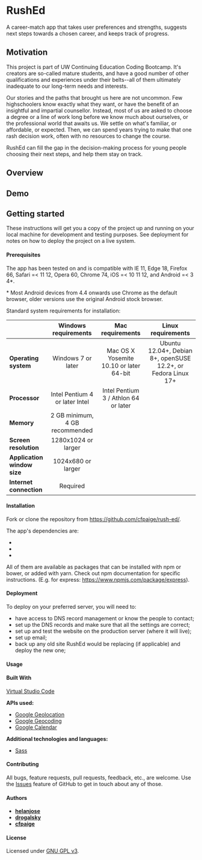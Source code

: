 # RushEd
A career-match app that takes user preferences and strengths, suggests next steps towards a chosen career, and keeps track of progress.

## Motivation

This project is part of UW Continuing Education Coding Bootcamp. It's creators are so-called mature students, and have a good number of other qualifications and experiences under their belts--all of them ultimately inadequate to our long-term needs and interests.

Our stories and the paths that brought us here are not uncommon. Few highschoolers know exactly what they want, or have the benefit of an insightful and impartial counsellor. Instead, most of us are asked to choose a degree or a line of work long before we know much about ourselves, or the professional world that awaits us. We settle on what's familiar, or affordable, or expected. Then, we can spend years trying to make that one rash decision work, often with no resources to change the course.

RushEd can fill the gap in the decision-making process for young people choosing their next steps, and help them stay on track.

## Overview

## Demo

## Getting started

These instructions will get you a copy of the project up and running on your local machine for development and testing purposes. See deployment for notes on how to deploy the project on a live system.

#### Prerequisites

The app has been tested on and is compatible with IE 11, Edge 18, Firefox 66, Safari =< 11 12, Opera 60, Chrome 74, iOS =< 10 11 12, and Android =< 3 4*.

\* Most Android devices from 4.4 onwards use Chrome as the default browser, older versions use the original Android stock browser.

Standard system requirements for installation:

|  | Windows requirements | Mac requirements | Linux requirements |
|:---|:---:|:---:|:---:|
|**Operating system**|Windows 7 or later|Mac OS X Yosemite 10.10 or later 64-bit|Ubuntu 12.04+, Debian 8+, openSUSE 12.2+, or Fedora Linux 17+|
|**Processor**|Intel Pentium 4 or later	Intel|Intel Pentium 3 / Athlon 64 or later|
|**Memory**|2 GB minimum, 4 GB recommended|
|**Screen resolution**|1280x1024 or larger|
|**Application window size**|1024x680 or larger|
|**Internet connection**|Required|

#### Installation

Fork or clone the repository from https://github.com/cfpaige/rush-ed/.

The app's dependencies are:

* 
* 
* 

All of them are available as packages that can be installed with npm or bower, or added with yarn. Check out npm documentation for specific instructions. (E.g. for express: https://www.npmjs.com/package/express).

#### Deployment

To deploy on your preferred server, you will need to:
- have access to DNS record management or know the people to contact;
- set up the DNS records and make sure that all the settings are correct;
- set up and test the website on the production server (where it will live);
- set up email;
- back up any old site RushEd would be replacing (if applicable) and deploy the new one;

#### Usage

#### Built With 

[Virtual Studio Code](https://code.visualstudio.com/)

 **APIs used:** 

   - [Google Geolocation](https://developers.google.com/maps/documentation/geolocation/intro)
   - [Google Geocoding](https://developers.google.com/maps/documentation/geocoding/start)
   - [Google Calendar](https://developers.google.com/calendar/)

 **Additional technologies and languages:**
   - [Sass](https://sass-lang.com/)

#### Contributing

All bugs, feature requests, pull requests, feedback, etc., are welcome. Use the [Issues](https://github.com/cfpaige/rush-ed/issues) feature of GitHub to get in touch about any of those.

#### Authors

- [**helanjose**](https://github.com/helanjose?tab=repositories)
- [**drogalsky**](https://github.com/drogalsky?tab=repositories)
- [**cfpaige**](https://github.com/cfpaige?tab=repositories)

#### License

Licensed under [GNU GPL v3](https://www.gnu.org/licenses/gpl-3.0.en.html).

